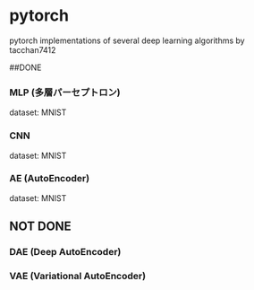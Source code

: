 # pytorch

pytorch implementations of several deep learning algorithms by tacchan7412

##DONE

### MLP (多層パーセプトロン)
dataset: MNIST

### CNN
dataset: MNIST

### AE (AutoEncoder)
dataset: MNIST

## NOT DONE

### DAE (Deep AutoEncoder)

### VAE (Variational AutoEncoder)
